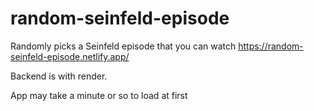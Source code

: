 # random-seinfeld-episode
Randomly picks a Seinfeld episode that you can watch 
https://random-seinfeld-episode.netlify.app/

Backend is with render.

App may take a minute or so to load at first